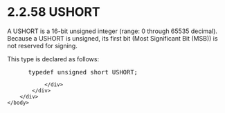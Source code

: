 <html dir="LTR" xmlns:mshelp="http://msdn.microsoft.com/mshelp" xmlns:ddue="http://ddue.schemas.microsoft.com/authoring/2003/5" xmlns:xlink="http://www.w3.org/1999/xlink" xmlns:tool="http://www.microsoft.com/tooltip">
    <head>
        <meta http-equiv="Content-Type" content="text/html; CHARSET=utf-8"></meta>
        <meta name="save" content="history"></meta>
        <title>2.2.58 USHORT</title>
        <xml>
            <mshelp:toctitle title="2.2.58 USHORT"></mshelp:toctitle>
            <mshelp:rltitle title="[MS-DTYP]: USHORT"></mshelp:rltitle>
            <mshelp:keyword index="A" term="c0618c5b-362b-4e06-9cb0-8720d240cf12"></mshelp:keyword>
            <mshelp:attr name="DCSext.ContentType" value="open specification"></mshelp:attr>
            <mshelp:attr name="AssetID" value="c0618c5b-362b-4e06-9cb0-8720d240cf12"></mshelp:attr>
            <mshelp:attr name="TopicType" value="kbRef"></mshelp:attr>
            <mshelp:attr name="DCSext.Title" value="[MS-DTYP]: USHORT" />
        </xml>
    </head>
    <body>
        <div id="header">
            <h1 class="heading">2.2.58 USHORT</h1>
        </div>
        <div id="mainSection">
            <div id="mainBody">
                <div id="allHistory" class="saveHistory"></div>
                <div id="sectionSection0" class="section" name="collapseableSection">
                    

<p>A USHORT is a 16-bit unsigned integer (range: 0 through
65535 decimal). Because a USHORT is unsigned, its first bit (Most Significant
Bit (MSB)) is not reserved for signing.</p>

<p>This type is declared as follows:</p>

<dl>
<dd>
<div><pre> typedef unsigned short USHORT;
</pre></div>
</dd></dl>


                </div>
            </div>
        </div>
    </body>
</html>